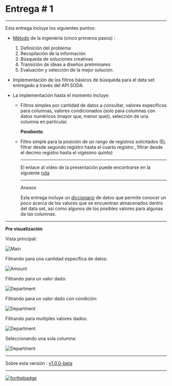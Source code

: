 # Entrega # 1

_______________________________________________________________

Esta entrega incluye los siguientes puntos:

- [Método](https://github.com/backtojuan/HarvestingForTheFuture/tree/master/docs/1st-delivery/E1-Gonzalez-Lectamo-Salinas-Valencia.pdf) de la ingeniería (cinco primeros pasos) : 

  1. Definición del problema 
  2. Recopilación de la información 
  3. Búsqueda de soluciones creativas 
  4. Transición de ideas a diseños preliminares
  5.  Evaluación y selección de la mejor solución.

- Implementación de los filtros básicos de búsqueda para el data set entregado a través del API SODA.

- La implementación hasta el momento incluye:

  - Filtros simples por cantidad de datos a consultar, valores específicos para columnas, valores condicionados (solo para columnas con datos numéricos (mayor que, menor que)), selección de una columna en particular.

    **Pendiente**:

  - Filtro simple para la posición de un rango de registros solicitados (Ej. filtrar desde segundo registro hasta el cuarto registro , filtrar desde el decimo registro hasta el vigésimo quinto)

    _______________

    El enlace al video de la presentación puede encontrarse en la siguiente [ruta](https://youtu.be/CGrg7A6ZSnA) 
    
    ________
    
    *Anexos*
    
    Esta entrega incluye un [diccionario](https://github.com/backtojuan/HarvestingForTheFuture/tree/master/docs/2nd-delivery/DataDictionary.xlsx) de datos que permite conocer un poco acerca de los valores que se encuentran almacenados dentro del data set, así como algunos de los posibles valores para algunas de las columnas.

_____________________________

**Pre visualización**

Vista principal:

![Main](overview/main-overview-v1.0.0-beta.PNG)

Filtrando para una cantidad específica de datos:

![Amount](overview/amount-overview-v1.0.0-beta.PNG)

Filtrando para un valor dado:

![Department](overview/department-overview-v1.0.0-beta.PNG)

Filtrando para un valor dado con condición:

![Department](overview/concentration-overview-v1.0.0-beta.PNG)

Filtrando para multiples valores dados:

![Department](overview/mutiple-overview-v1.0.0-beta.PNG)

Seleccionando una sola columna:

![Department](overview/oneselected-overview-v1.0.0-beta.PNG)

_____________________

Sobre esta versión : [v1.0.0-beta](https://github.com/backtojuan/HarvestingForTheFuture/tree/v1.0.0-beta) 

____________

[![forthebadge](https://forthebadge.com/images/badges/made-with-c-sharp.svg)](https://forthebadge.com)